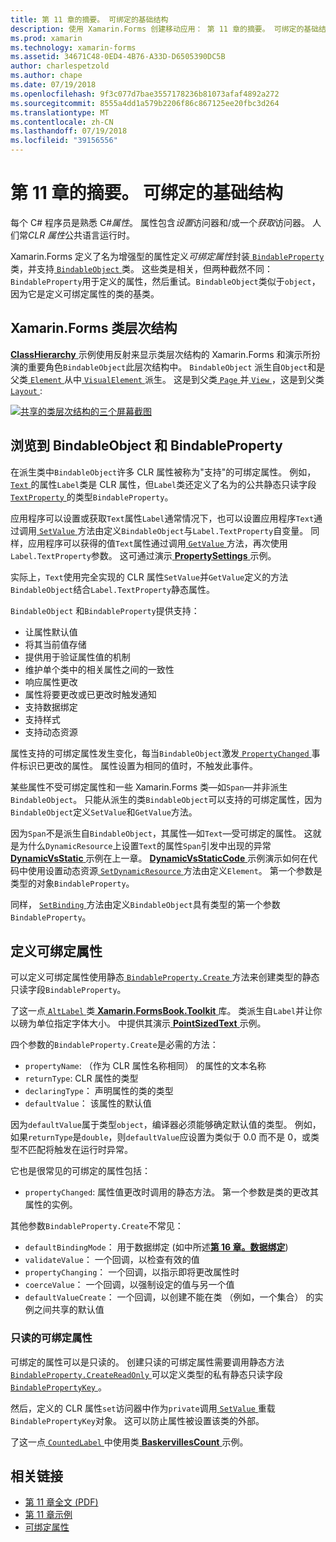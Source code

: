 ```yaml
---
title: 第 11 章的摘要。 可绑定的基础结构
description: 使用 Xamarin.Forms 创建移动应用： 第 11 章的摘要。 可绑定的基础结构
ms.prod: xamarin
ms.technology: xamarin-forms
ms.assetid: 34671C48-0ED4-4B76-A33D-D6505390DC5B
author: charlespetzold
ms.author: chape
ms.date: 07/19/2018
ms.openlocfilehash: 9f3c077d7bae3557178236b81073afaf4892a272
ms.sourcegitcommit: 8555a4dd1a579b2206f86c867125ee20fbc3d264
ms.translationtype: MT
ms.contentlocale: zh-CN
ms.lasthandoff: 07/19/2018
ms.locfileid: "39156556"
---
```

# <a name="summary-of-chapter-11-the-bindable-infrastructure"></a>第 11 章的摘要。 可绑定的基础结构

每个 C# 程序员是熟悉 C#*属性*。 属性包含*设置*访问器和/或一个*获取*访问器。 人们常*CLR 属性*公共语言运行时。

Xamarin.Forms 定义了名为增强型的属性定义*可绑定属性*封装[ `BindableProperty` ](xref:Xamarin.Forms.BindableProperty)类，并支持[ `BindableObject` ](xref:Xamarin.Forms.BindableObject)类。 这些类是相关，但两种截然不同：`BindableProperty`用于定义的属性，然后重试。`BindableObject`类似于`object`，因为它是定义可绑定属性的类的基类。

## <a name="the-xamarinforms-class-hierarchy"></a>Xamarin.Forms 类层次结构

[ **ClassHierarchy** ](https://github.com/xamarin/xamarin-forms-book-samples/tree/master/Chapter11/ClassHierarchy)示例使用反射来显示类层次结构的 Xamarin.Forms 和演示所扮演的重要角色`BindableObject`此层次结构中。 `BindableObject` 派生自`Object`和是父类[ `Element` ](xref:Xamarin.Forms.Element)从中[ `VisualElement` ](xref:Xamarin.Forms.VisualElement)派生。 这是到父类[ `Page` ](xref:Xamarin.Forms.Page)并[ `View` ](xref:Xamarin.Forms.View)，这是到父类[ `Layout` ](xref:Xamarin.Forms.Layout):

[![共享的类层次结构的三个屏幕截图](images/ch11fg01-small.png "类层次结构共享")](images/ch11fg01-large.png#lightbox "类层次结构共享")

## <a name="a-peek-into-bindableobject-and-bindableproperty"></a>浏览到 BindableObject 和 BindableProperty

在派生类中`BindableObject`许多 CLR 属性被称为"支持"的可绑定属性。 例如， [ `Text` ](xref:Xamarin.Forms.Label.Text)的属性`Label`类是 CLR 属性，但`Label`类还定义了名为的公共静态只读字段[ `TextProperty` ](xref:Xamarin.Forms.Label.TextProperty)的类型`BindableProperty`。

应用程序可以设置或获取`Text`属性`Label`通常情况下，也可以设置应用程序`Text`通过调用[ `SetValue` ](xref:Xamarin.Forms.BindableObject.SetValue(Xamarin.Forms.BindableProperty,System.Object))方法由定义`BindableObject`与`Label.TextProperty`自变量。 同样，应用程序可以获得的值`Text`属性通过调用[ `GetValue` ](xref:Xamarin.Forms.BindableObject.GetValue(Xamarin.Forms.BindableProperty))方法，再次使用`Label.TextProperty`参数。 这可通过演示[ **PropertySettings** ](https://github.com/xamarin/xamarin-forms-book-samples/tree/master/Chapter11/PropertySettings)示例。

实际上，`Text`使用完全实现的 CLR 属性`SetValue`并`GetValue`定义的方法`BindableObject`结合`Label.TextProperty`静态属性。

`BindableObject` 和`BindableProperty`提供支持：

- 让属性默认值
- 将其当前值存储
- 提供用于验证属性值的机制
- 维护单个类中的相关属性之间的一致性
- 响应属性更改
- 属性将要更改或已更改时触发通知
- 支持数据绑定
- 支持样式
- 支持动态资源

属性支持的可绑定属性发生变化，每当`BindableObject`激发[ `PropertyChanged` ](xref:Xamarin.Forms.BindableObject.PropertyChanged)事件标识已更改的属性。 属性设置为相同的值时，不触发此事件。

某些属性不受可绑定属性和一些 Xamarin.Forms 类&mdash;如`Span`&mdash;并非派生`BindableObject`。 只能从派生的类`BindableObject`可以支持的可绑定属性，因为`BindableObject`定义`SetValue`和`GetValue`方法。

因为`Span`不是派生自`BindableObject`，其属性&mdash;如`Text`&mdash;受可绑定的属性。 这就是为什么`DynamicResource`上设置`Text`的属性`Span`引发中出现的异常[ **DynamicVsStatic** ](https://github.com/xamarin/xamarin-forms-book-samples/tree/master/Chapter10/DynamicVsStatic)示例在上一章。 [ **DynamicVsStaticCode** ](https://github.com/xamarin/xamarin-forms-book-samples/tree/master/Chapter11/DynamicVsStaticCode)示例演示如何在代码中使用设置动态资源[ `SetDynamicResource` ](xref:Xamarin.Forms.Element.SetDynamicResource(Xamarin.Forms.BindableProperty,System.String))方法由定义`Element`。 第一个参数是类型的对象`BindableProperty`。

同样， [ `SetBinding` ](xref:Xamarin.Forms.BindableObject.SetBinding(Xamarin.Forms.BindableProperty,Xamarin.Forms.BindingBase))方法由定义`BindableObject`具有类型的第一个参数`BindableProperty`。

## <a name="defining-bindable-properties"></a>定义可绑定属性

可以定义可绑定属性使用静态[ `BindableProperty.Create` ](xref:Xamarin.Forms.BindableProperty.Create(System.String,System.Type,System.Type,System.Object,Xamarin.Forms.BindingMode,Xamarin.Forms.BindableProperty.ValidateValueDelegate,Xamarin.Forms.BindableProperty.BindingPropertyChangedDelegate,Xamarin.Forms.BindableProperty.BindingPropertyChangingDelegate,Xamarin.Forms.BindableProperty.CoerceValueDelegate,Xamarin.Forms.BindableProperty.CreateDefaultValueDelegate))方法来创建类型的静态只读字段`BindableProperty`。

了这一点[ `AltLabel` ](https://github.com/xamarin/xamarin-forms-book-samples/blob/master/Libraries/Xamarin.FormsBook.Toolkit/Xamarin.FormsBook.Toolkit/AltLabel.cs)类[ **Xamarin.FormsBook.Toolkit** ](https://github.com/xamarin/xamarin-forms-book-samples/tree/master/Libraries/Xamarin.FormsBook.Toolkit)库。 类派生自`Label`并让你以磅为单位指定字体大小。 中提供其演示[ **PointSizedText** ](https://github.com/xamarin/xamarin-forms-book-samples/tree/master/Chapter11/PointSizedText)示例。

四个参数的`BindableProperty.Create`是必需的方法：

- `propertyName`: （作为 CLR 属性名称相同） 的属性的文本名称
- `returnType`: CLR 属性的类型
- `declaringType`： 声明属性的类的类型
- `defaultValue`： 该属性的默认值

因为`defaultValue`属于类型`object`，编译器必须能够确定默认值的类型。 例如，如果`returnType`是`double`，则`defaultValue`应设置为类似于 0.0 而不是 0，或类型不匹配将触发在运行时异常。

它也是很常见的可绑定的属性包括：

- `propertyChanged`: 属性值更改时调用的静态方法。 第一个参数是类的更改其属性的实例。

其他参数`BindableProperty.Create`不常见：

- `defaultBindingMode`： 用于数据绑定 (如中所述[**第 16 章。数据绑定**](chapter16.md))
- `validateValue`： 一个回调，以检查有效的值
- `propertyChanging`： 一个回调，以指示即将更改属性时
- `coerceValue`： 一个回调，以强制设定的值与另一个值
- `defaultValueCreate`： 一个回调，以创建不能在类 （例如，一个集合） 的实例之间共享的默认值

### <a name="the-read-only-bindable-property"></a>只读的可绑定属性

可绑定的属性可以是只读的。 创建只读的可绑定属性需要调用静态方法[ `BindableProperty.CreateReadOnly` ](xref:Xamarin.Forms.BindableProperty.CreateReadOnly(System.String,System.Type,System.Type,System.Object,Xamarin.Forms.BindingMode,Xamarin.Forms.BindableProperty.ValidateValueDelegate,Xamarin.Forms.BindableProperty.BindingPropertyChangedDelegate,Xamarin.Forms.BindableProperty.BindingPropertyChangingDelegate,Xamarin.Forms.BindableProperty.CoerceValueDelegate,Xamarin.Forms.BindableProperty.CreateDefaultValueDelegate))可以定义类型的私有静态只读字段[ `BindablePropertyKey` ](xref:Xamarin.Forms.BindablePropertyKey)。

然后，定义的 CLR 属性`set`访问器中作为`private`调用[ `SetValue` ](xref:Xamarin.Forms.BindableObject.SetValue(Xamarin.Forms.BindablePropertyKey,System.Object))重载`BindablePropertyKey`对象。 这可以防止属性被设置该类的外部。

了这一点[ `CountedLabel` ](https://github.com/xamarin/xamarin-forms-book-samples/blob/master/Libraries/Xamarin.FormsBook.Toolkit/Xamarin.FormsBook.Toolkit/CountedLabel.cs)中使用类[ **BaskervillesCount** ](https://github.com/xamarin/xamarin-forms-book-samples/tree/master/Chapter11/BaskervillesCount)示例。

## <a name="related-links"></a>相关链接

- [第 11 章全文 (PDF)](https://download.xamarin.com/developer/xamarin-forms-book/XamarinFormsBook-Ch11-Apr2016.pdf)
- [第 11 章示例](https://github.com/xamarin/xamarin-forms-book-samples/tree/master/Chapter11)
- [可绑定属性](~/xamarin-forms/xaml/bindable-properties.md)

